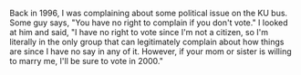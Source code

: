 <p>Back in 1996, I was complaining about some political issue on the KU bus. Some guy says, "You have no right to complain if you don't vote." I looked at him and said, "I have no right to vote since I'm not a citizen, so I'm literally in the only group that can legitimately complain about how things are since I have no say in any of it. However, if your mom or sister is willing to marry me, I'll be sure to vote in 2000."</p>